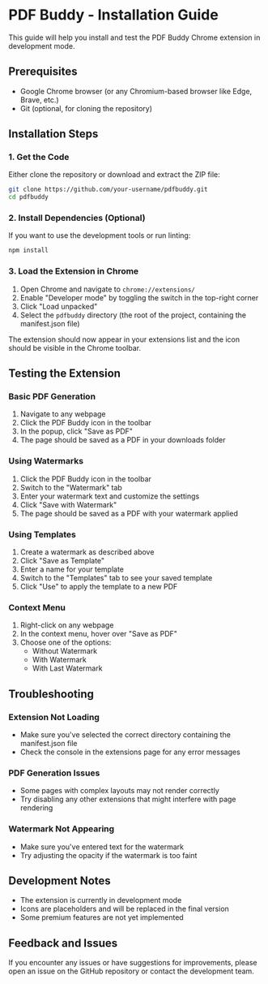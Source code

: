 # PDF Buddy - Installation Guide

This guide will help you install and test the PDF Buddy Chrome extension in development mode.

## Prerequisites

- Google Chrome browser (or any Chromium-based browser like Edge, Brave, etc.)
- Git (optional, for cloning the repository)

## Installation Steps

### 1. Get the Code

Either clone the repository or download and extract the ZIP file:

```bash
git clone https://github.com/your-username/pdfbuddy.git
cd pdfbuddy
```

### 2. Install Dependencies (Optional)

If you want to use the development tools or run linting:

```bash
npm install
```

### 3. Load the Extension in Chrome

1. Open Chrome and navigate to `chrome://extensions/`
2. Enable "Developer mode" by toggling the switch in the top-right corner
3. Click "Load unpacked"
4. Select the `pdfbuddy` directory (the root of the project, containing the manifest.json file)

The extension should now appear in your extensions list and the icon should be visible in the Chrome toolbar.

## Testing the Extension

### Basic PDF Generation

1. Navigate to any webpage
2. Click the PDF Buddy icon in the toolbar
3. In the popup, click "Save as PDF"
4. The page should be saved as a PDF in your downloads folder

### Using Watermarks

1. Click the PDF Buddy icon in the toolbar
2. Switch to the "Watermark" tab
3. Enter your watermark text and customize the settings
4. Click "Save with Watermark"
5. The page should be saved as a PDF with your watermark applied

### Using Templates

1. Create a watermark as described above
2. Click "Save as Template"
3. Enter a name for your template
4. Switch to the "Templates" tab to see your saved template
5. Click "Use" to apply the template to a new PDF

### Context Menu

1. Right-click on any webpage
2. In the context menu, hover over "Save as PDF"
3. Choose one of the options:
   - Without Watermark
   - With Watermark
   - With Last Watermark

## Troubleshooting

### Extension Not Loading

- Make sure you've selected the correct directory containing the manifest.json file
- Check the console in the extensions page for any error messages

### PDF Generation Issues

- Some pages with complex layouts may not render correctly
- Try disabling any other extensions that might interfere with page rendering

### Watermark Not Appearing

- Make sure you've entered text for the watermark
- Try adjusting the opacity if the watermark is too faint

## Development Notes

- The extension is currently in development mode
- Icons are placeholders and will be replaced in the final version
- Some premium features are not yet implemented

## Feedback and Issues

If you encounter any issues or have suggestions for improvements, please open an issue on the GitHub repository or contact the development team.
